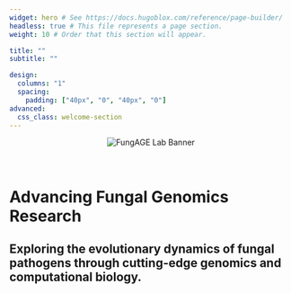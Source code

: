 ```yaml
---
widget: hero # See https://docs.hugoblox.com/reference/page-builder/
headless: true # This file represents a page section.
weight: 10 # Order that this section will appear.

title: ""
subtitle: ""

design:
  columns: "1"
  spacing:
    padding: ["40px", "0", "40px", "0"]
advanced:
  css_class: welcome-section
---
```


<div style="text-align: center; margin-bottom: 2rem;">
  <img src="banner.png" alt="FungAGE Lab Banner" style="max-width: 100%; height: auto; margin-bottom: 2rem;">
</div>

# Advancing Fungal Genomics Research

## Exploring the evolutionary dynamics of fungal pathogens through cutting-edge genomics and computational biology.
